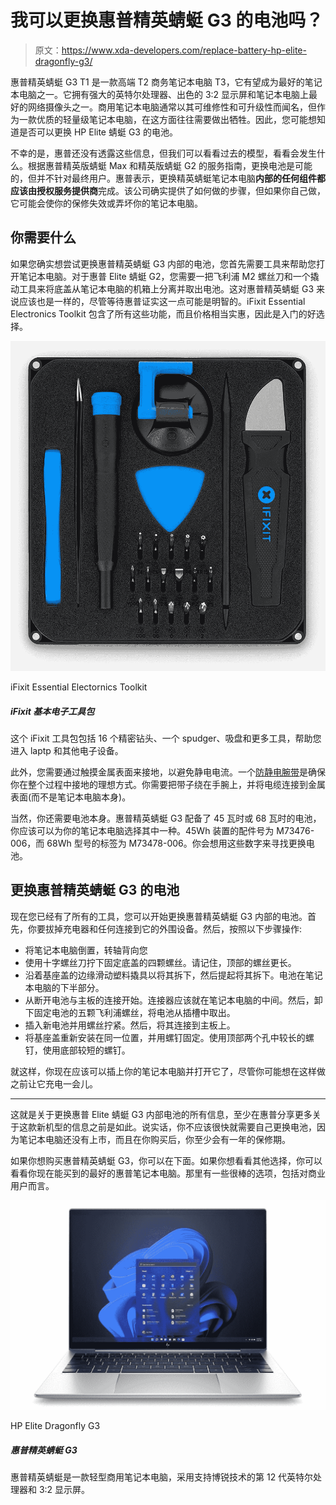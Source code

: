 # 我可以更换惠普精英蜻蜓 G3 的电池吗？

> 原文：<https://www.xda-developers.com/replace-battery-hp-elite-dragonfly-g3/>

惠普精英蜻蜓 G3 T1 是一款高端 T2 商务笔记本电脑 T3，它有望成为最好的笔记本电脑之一。它拥有强大的英特尔处理器、出色的 3:2 显示屏和笔记本电脑上最好的网络摄像头之一。商用笔记本电脑通常以其可维修性和可升级性而闻名，但作为一款优质的轻量级笔记本电脑，在这方面往往需要做出牺牲。因此，您可能想知道是否可以更换 HP Elite 蜻蜓 G3 的电池。

不幸的是，惠普还没有透露这些信息，但我们可以看看过去的模型，看看会发生什么。根据惠普精英版蜻蜓 Max 和精英版蜻蜓 G2 的服务指南，更换电池是可能的，但并不针对最终用户。惠普表示，更换精英蜻蜓笔记本电脑**内部的任何组件都应该由授权服务提供商**完成。该公司确实提供了如何做的步骤，但如果你自己做，它可能会使你的保修失效或弄坏你的笔记本电脑。

## 你需要什么

如果您确实想尝试更换惠普精英蜻蜓 G3 内部的电池，您首先需要工具来帮助您打开笔记本电脑。对于惠普 Elite 蜻蜓 G2，您需要一把飞利浦 M2 螺丝刀和一个撬动工具来将底盖从笔记本电脑的机箱上分离并取出电池。这对惠普精英蜻蜓 G3 来说应该也是一样的，尽管等待惠普证实这一点可能是明智的。iFixit Essential Electronics Toolkit 包含了所有这些功能，而且价格相当实惠，因此是入门的好选择。

 <picture>![This iFixit toolkit includes 16 precision bits, a spudger, suction cup, and more tools to help you get inside your laptp and other electronics.](img/56175883f885be51ffd50ee36a0fae41.png)</picture> 

iFixit Essential Electornics Toolkit

##### iFixit 基本电子工具包

这个 iFixit 工具包包括 16 个精密钻头、一个 spudger、吸盘和更多工具，帮助您进入 laptp 和其他电子设备。

此外，您需要通过触摸金属表面来接地，以避免静电电流。一个[防静电腕带](https://www.amazon.com/Wristband-Bracelet-Grounding-Alligator-Extendable/dp/B08CXQN86W?tag=xda-49tc3hp-20&ascsubtag=UUxdaUeUpU41734&asc_refurl=https%3A%2F%2Fwww.xda-developers.com%2Freplace-battery-hp-elite-dragonfly-g3%2F&asc_campaign=Evergreen)是确保你在整个过程中接地的理想方式。你需要把带子绕在手腕上，并将电缆连接到金属表面(而不是笔记本电脑本身)。

当然，你还需要电池本身。惠普精英蜻蜓 G3 配备了 45 瓦时或 68 瓦时的电池，你应该可以为你的笔记本电脑选择其中一种。45Wh 装置的配件号为 M73476-006，而 68Wh 型号的标签为 M73478-006。你会想用这些数字来寻找更换电池。

## 更换惠普精英蜻蜓 G3 的电池

现在您已经有了所有的工具，您可以开始更换惠普精英蜻蜓 G3 内部的电池。首先，你要拔掉充电器和任何连接到它的外围设备。然后，按照以下步骤操作:

*   将笔记本电脑倒置，转轴背向您
*   使用十字螺丝刀拧下固定底盖的四颗螺丝。请记住，顶部的螺丝更长。
*   沿着基座盖的边缘滑动塑料撬具以将其拆下，然后提起将其拆下。电池在笔记本电脑的下半部分。
*   从断开电池与主板的连接开始。连接器应该就在笔记本电脑的中间。然后，卸下固定电池的五颗飞利浦螺丝，将电池从插槽中取出。
*   插入新电池并用螺丝拧紧。然后，将其连接到主板上。
*   将基座盖重新安装在同一位置，并用螺钉固定。使用顶部两个孔中较长的螺钉，使用底部较短的螺钉。

就这样，你现在应该可以插上你的笔记本电脑并打开它了，尽管你可能想在这样做之前让它充电一会儿。

* * *

这就是关于更换惠普 Elite 蜻蜓 G3 内部电池的所有信息，至少在惠普分享更多关于这款新机型的信息之前是如此。说实话，你不应该很快就需要自己更换电池，因为笔记本电脑还没有上市，而且在你购买后，你至少会有一年的保修期。

如果你想购买惠普精英蜻蜓 G3，你可以在下面。如果你想看看其他选择，你可以看看你现在能买到的最好的惠普笔记本电脑。那里有一些很棒的选项，包括对商业用户而言。

 <picture>![The HP Elite Dragonfly is a lightweight business laptop with 12th-gen Intel processors with vPro support and a 3:2 display.](img/58ee1d15c025464c2b425508d42528be.png)</picture> 

HP Elite Dragonfly G3

##### 惠普精英蜻蜓 G3

惠普精英蜻蜓是一款轻型商用笔记本电脑，采用支持博锐技术的第 12 代英特尔处理器和 3:2 显示屏。